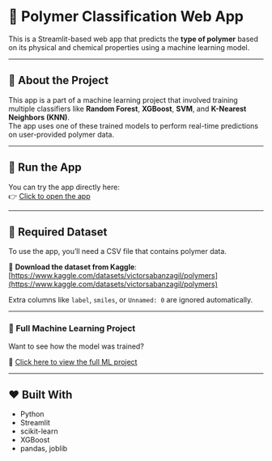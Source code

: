 

# 🧪 Polymer Classification Web App

This is a Streamlit-based web app that predicts the **type of polymer** based on its physical and chemical properties using a machine learning model.

---

## 📌 About the Project

This app is a part of a machine learning project that involved training multiple classifiers like **Random Forest**, **XGBoost**, **SVM**, and **K-Nearest Neighbors (KNN)**.  
The app uses one of these trained models to perform real-time predictions on user-provided polymer data.

---

## 🚀 Run the App

You can try the app directly here:  
👉 [Click to open the app](https://polymer-classification-using-ml-2dd9wz8lspydfu965hzqcv.streamlit.app/)

---

## 📄 Required Dataset

To use the app, you’ll need a CSV file that contains polymer data.

🔗 **Download the dataset from Kaggle**:  
[https://www.kaggle.com/datasets/victorsabanzagil/polymers](https://www.kaggle.com/datasets/victorsabanzagil/polymers)



Extra columns like `label`, `smiles`, or `Unnamed: 0` are ignored automatically.

---
### 📂 Full Machine Learning Project

Want to see how the model was trained?

🔗 [Click here to view the full ML project](https://github.com/byte_with_palak/polymer-ml-project)

---

## ❤️ Built With

- Python  
- Streamlit  
- scikit-learn  
- XGBoost  
- pandas, joblib  
